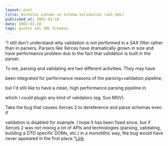 ```yaml
---
layout: post
title: Nicholas Lehuen on Schema Validation (xml-dev)
published_at: 2002-03-18
date: 2002-03-18
tags: quotes xml XML Schemas
---
```


"I still don't understand why validation is not performed in a SAX filter rather than in parsers. Parsers like Xerces have dramatically grown in size and have performance problem due to the fact that validation is built in the parser.   

To me, parsing and validating are two different activities. They may have  

been integrated for performance reasons of the parsing+validation pipeline,  

but I'd still like to have a clean, high performance parsing pipeline in  

which I could plugin any kind of validators (eg. Sun MSV).  

Take the bug that causes Xerces 2 to dereference and parse schemas even if  

validation is disabled for example. I hope it has been fixed since, but if Xerces 2 was not mixing a lot of APIs and technologies (parsing, validating, building a DTD specific DOMs, etc.) in a monolithic way, the bug would have never appeared in the first place."[Link]()  